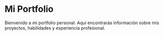# Mi Portfolio

Bienvenido a mi portfolio personal. Aquí encontrarás información sobre mis proyectos, habilidades y experiencia profesional.



